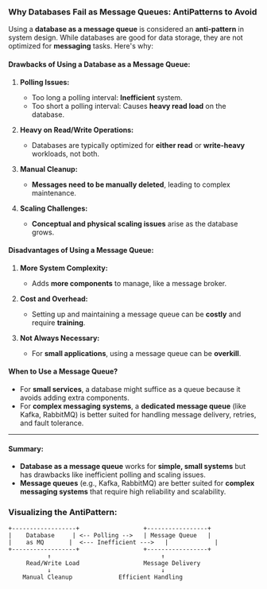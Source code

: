 ### Why Databases Fail as Message Queues: AntiPatterns to Avoid

Using a **database as a message queue** is considered an **anti-pattern** in system design. While databases are good for data storage, they are not optimized for **messaging** tasks. Here's why:

#### **Drawbacks of Using a Database as a Message Queue:**
1. **Polling Issues:**
   - Too long a polling interval: **Inefficient** system.
   - Too short a polling interval: Causes **heavy read load** on the database.
   
2. **Heavy on Read/Write Operations:**
   - Databases are typically optimized for **either read** or **write-heavy** workloads, not both.
   
3. **Manual Cleanup:**
   - **Messages need to be manually deleted**, leading to complex maintenance.
   
4. **Scaling Challenges:**
   - **Conceptual and physical scaling issues** arise as the database grows.

#### **Disadvantages of Using a Message Queue:**
1. **More System Complexity:**
   - Adds **more components** to manage, like a message broker.
   
2. **Cost and Overhead:**
   - Setting up and maintaining a message queue can be **costly** and require **training**.
   
3. **Not Always Necessary:**
   - For **small applications**, using a message queue can be **overkill**.

#### **When to Use a Message Queue?**
- For **small services**, a database might suffice as a queue because it avoids adding extra components.
- For **complex messaging systems**, a **dedicated message queue** (like Kafka, RabbitMQ) is better suited for handling message delivery, retries, and fault tolerance.

---

#### **Summary:**
- **Database as a message queue** works for **simple, small systems** but has drawbacks like inefficient polling and scaling issues.
- **Message queues** (e.g., Kafka, RabbitMQ) are better suited for **complex messaging systems** that require high reliability and scalability.

### **Visualizing the AntiPattern:**
```
+------------------+                  +-----------------+
|    Database     | <-- Polling -->   | Message Queue   |
|    as MQ       |  <--- Inefficient --->   |             |
+------------------+                  +-----------------+
           ↑                               ↑
     Read/Write Load                  Message Delivery
           ↓                               ↓
    Manual Cleanup             Efficient Handling
```

